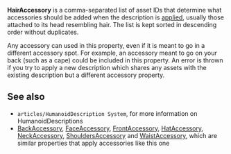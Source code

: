 **HairAccessory** is a comma-separated list of asset IDs that determine what accessories should be added when the description is [applied](https://developer.roblox.com/en-us/api-reference/function/Humanoid/ApplyDescription), usually those attached to its head resembling hair. The list is kept sorted in descending order without duplicates.

Any accessory can used in this property, even if it is meant to go in a different accessory spot. For example, an accessory meant to go on your back (such as a cape) could be included in this property. An error is thrown if you try to apply a new description which shares any assets with the existing description but a different accessory property.

See also
--------

*   `articles/HumanoidDescription System`, for more information on HumanoidDescriptions
*   [BackAccessory](https://developer.roblox.com/en-us/api-reference/property/HumanoidDescription/BackAccessory), [FaceAccessory](https://developer.roblox.com/en-us/api-reference/property/HumanoidDescription/FaceAccessory), [FrontAccessory](https://developer.roblox.com/en-us/api-reference/property/HumanoidDescription/FrontAccessory), [HatAccessory](https://developer.roblox.com/en-us/api-reference/property/HumanoidDescription/HatAccessory), [NeckAccessory](https://developer.roblox.com/en-us/api-reference/property/HumanoidDescription/NeckAccessory), [ShouldersAccessory](https://developer.roblox.com/en-us/api-reference/property/HumanoidDescription/ShouldersAccessory) and [WaistAccessory](https://developer.roblox.com/en-us/api-reference/property/HumanoidDescription/WaistAccessory), which are similar properties that apply accessories like this one